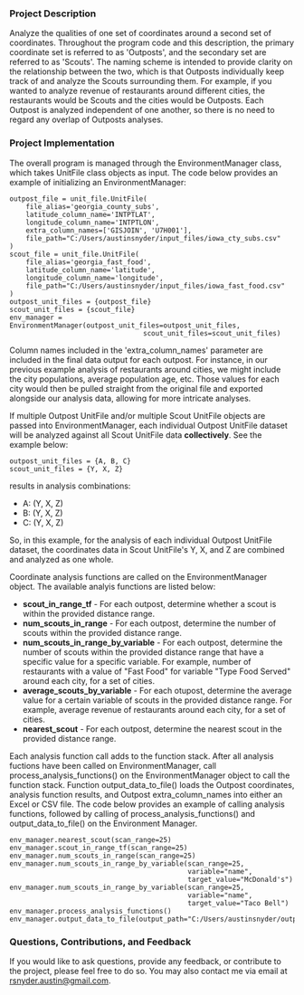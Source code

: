 ### Project Description
Analyze the qualities of one set of coordinates around a second set of coordinates. Throughout the program code and this description, the primary coordinate set is referred to as 'Outposts', and the secondary set are referred to as 'Scouts'. The naming scheme is intended to provide clarity on the relationship between the two, which is that Outposts individually keep track of and analyze the Scouts surrounding them. For example, if you wanted to analyze revenue of restaurants around different cities, the restaurants would be Scouts and the cities would be Outposts. Each Outpost is analyzed independent of one another, so there is no need to regard any overlap of Outposts analyses. 

### Project Implementation
The overall program is managed through the EnvironmentManager class, which takes UnitFile class objects as input. The code below provides an example of initializing an EnvironmentManager:

```
outpost_file = unit_file.UnitFile(
    file_alias='georgia_county_subs',
    latitude_column_name='INTPTLAT',
    longitude_column_name='INTPTLON',
    extra_column_names=['GISJOIN', 'U7H001'],
    file_path="C:/Users/austinsnyder/input_files/iowa_cty_subs.csv"
)
scout_file = unit_file.UnitFile(
    file_alias='georgia_fast_food',
    latitude_column_name='latitude',
    longitude_column_name='longitude',
    file_path="C:/Users/austinsnyder/input_files/iowa_fast_food.csv"
)
outpost_unit_files = {outpost_file}
scout_unit_files = {scout_file}
env_manager = EnvironmentManager(outpost_unit_files=outpost_unit_files,
                                 scout_unit_files=scout_unit_files)
```

Column names included in the 'extra_column_names' parameter are included in the final data output for each outpost. For instance, in our previous example analysis of restaurants around cities, we might include the city populations, average population age, etc. Those values for each city would then be pulled straight from the original file and exported alongside our analysis data, allowing for more intricate analyses. 

If multiple Outpost UnitFile and/or multiple Scout UnitFile objects are passed into EnvironmentManager, each individual Outpost UnitFile dataset will be analyzed against all Scout UnitFile data **collectively**. See the example below:

```
outpost_unit_files = {A, B, C}
scout_unit_files = {Y, X, Z}
```

results in analysis combinations:
* A: (Y, X, Z)
* B: (Y, X, Z)
* C: (Y, X, Z)

So, in this example, for the analysis of each individual Outpost UnitFile dataset, the coordinates data in Scout UnitFile's Y, X, and Z are combined and analyzed as one whole.

Coordinate analysis functions are called on the EnvironmentManager object. The available analyis functions are listed below:
* **scout_in_range_tf** - For each outpost, determine whether a scout is within the provided distance range.
* **num_scouts_in_range** - For each outpost, determine the number of scouts within the provided distance range.
* **num_scouts_in_range_by_variable** - For each outpost, determine the number of scouts within the provided distance range that have a specific value for a specific variable. For example, number of restaurants with a value of "Fast Food" for variable "Type Food Served" around each city, for a set of cities.
* **average_scouts_by_variable** - For each otupost, determine the average value for a certain variable of scouts in the provided distance range. For example, average revenue of restaurants around each city, for a set of cities.
* **nearest_scout** - For each outpost, determine the nearest scout in the provided distance range.

Each analysis function call adds to the function stack. After all analysis fuctions have been called on EnvironmentManager, call process_analysis_functions() on the EnvironmentManager object to call the function stack. Function output_data_to_file() loads the Outpost coordinates, analysis function results, and Outpost extra_column_names into either an Excel or CSV file. The code below provides an example of calling analysis functions, followed by calling of process_analysis_functions() and output_data_to_file() on the Environment Manager.

```
env_manager.nearest_scout(scan_range=25)
env_manager.scout_in_range_tf(scan_range=25)
env_manager.num_scouts_in_range(scan_range=25)
env_manager.num_scouts_in_range_by_variable(scan_range=25,
                                            variable="name",
                                            target_value="McDonald's")
env_manager.num_scouts_in_range_by_variable(scan_range=25,
                                            variable="name",
                                            target_value="Taco Bell")
env_manager.process_analysis_functions()
env_manager.output_data_to_file(output_path="C:/Users/austinsnyder/output_files/georgia_analysis.xlsx")
```
### Questions, Contributions, and Feedback
If you would like to ask questions, provide any feedback, or contribute to the project, please feel free to do so. You may also contact me via email at rsnyder.austin@gmail.com.
